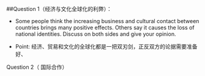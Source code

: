 \#\#Question 1（经济与文化全球化的利弊）：

* Some people think the increasing business and cultural contact between countries brings many positive effects. Others say it causes the loss of national identities. Discuss on both sides and give your opinion.

* Point: 经济、贸易和文化的全球化都是一把双刃剑，正反双方的论据需要准备好、


Question 2（ 国际合作）

